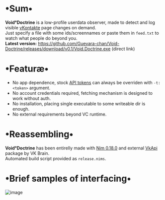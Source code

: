 # •Sum•
__Void°Doctrine__ is a low-profile userdata observer, made to detect and log visible [vKontakte](https://vk.com) page changes on demand.  
Just specify a file with some ids/screennames or paste them in `feed.txt` to watch what people do beyond you.  
__Latest version:__ https://github.com/Guevara-chan/Void-Doctrine/releases/download/v0.1/Void.Doctrine.exe (direct link)

# •Featuræ•
* No app dependence, stock [API tokens](https://vk.com/dev/access_token) can always be overriden with `-t:<token>` argument.
* No account credentials required, fetching mechanism is designed to work without auth.
* No installation, placing single executable to some writeable dir is enough.
* No external requirements beyond VC runtime.

# •Reassembling•
__Void°Doctrine__ has been entirelly made with [Nim 0.18.0](https://nim-lang.org) and external [VkApi](https://github.com/vk-brain/nimvkapi) package by VK Brain.  
Automated build script provided as `release.nims`.

# •Brief samples of interfacing•
![image](https://user-images.githubusercontent.com/8768470/44298045-a76d4700-a2e4-11e8-8dd1-19707265e83e.png)
